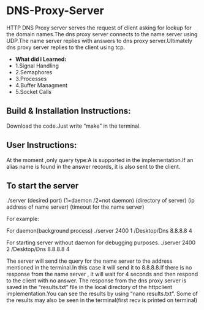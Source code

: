 # DNS-Proxy-Server

HTTP DNS Proxy server serves the request of client asking for lookup for the domain names.The dns proxy server connects to the name server using UDP.The name server replies with answers to dns proxy server.Ultimately dns proxy server replies to the client using tcp.

* **What did i Learned:** 
* 1.Signal Handling
* 2.Semaphores
* 3.Processes
* 4.Buffer Managment
* 5.Socket Calls


Build & Installation Instructions:
----------------------------------
Download the code.Just write “make” in the terminal.


User Instructions:
------------------

At the moment ,only query type:A is supported in the implementation.If an alias name is found in the
answer records, it is also sent to the client.

To start the server
-------------------
 
./server (desired port) (1=daemon /2=not daemon) (directory of server) (ip address of name server) (timeout for the name server)



For example:

For daemon(background process)
./server 2400 1 /Desktop/Dns 8.8.8.8 4

For starting server without daemon for debugging purposes.
./server 2400 2 /Desktop/Dns 8.8.8.8 4

The server will send the query for the name server to the address mentioned in the terminal.In this case
it will send it to 8.8.8.8.If there is no response from the name server , it will wait for 4 seconds and then
respond to the client with no answer.
The response from the dns proxy server is saved in the “results.txt” file in the local directory of the
httpclient implementation.You can see the results by using “nano results.txt”.
Some of the results may also be seen in the terminal(first recv is printed on terminal)

